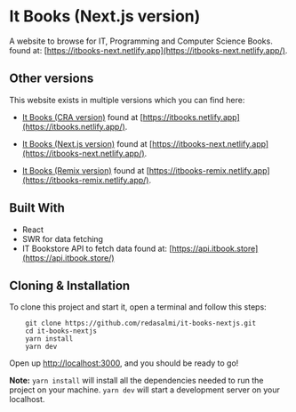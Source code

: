 # It Books (Next.js version)

A website to browse for IT, Programming and Computer Science Books. found at: [https://itbooks-next.netlify.app](https://itbooks-next.netlify.app/).

## Other versions

This website exists in multiple versions which you can find here:

- [It Books (CRA version)](https://github.com/redasalmi/it-books) found at [https://itbooks.netlify.app](https://itbooks.netlify.app/).

- [It Books (Next.js version)](https://github.com/redasalmi/it-books-nextjs) found at [https://itbooks-next.netlify.app](https://itbooks-next.netlify.app/).

- [It Books (Remix version)](https://github.com/redasalmi/it-books-remix) found at [https://itbooks-remix.netlify.app](https://itbooks-remix.netlify.app/).

## Built With

- React
- SWR for data fetching
- IT Bookstore API to fetch data found at: [https://api.itbook.store](https://api.itbook.store/)

## Cloning & Installation

To clone this project and start it, open a terminal and follow this steps:

```
	git clone https://github.com/redasalmi/it-books-nextjs.git
	cd it-books-nextjs
	yarn install
	yarn dev
```

Open up [http://localhost:3000](http://localhost:3000), and you should be ready to go!

**Note:**
`yarn install` will install all the dependencies needed to run the project on your machine. `yarn dev` will start a development server on your localhost.
